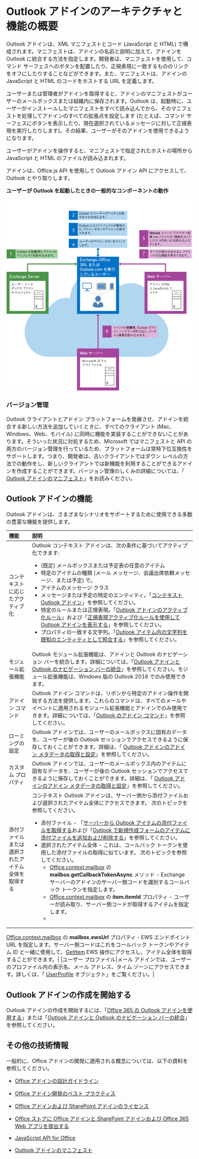 
# Outlook アドインのアーキテクチャと機能の概要

Outlook アドインは、XML マニフェストとコード (JavaScript と HTML) で構成されます。マニフェストは、アドインの名前と説明に加えて、アドインを Outlook に統合する方法を指定します。開発者は、マニフェストを使用して、コマンド サーフェスへのボタンを配置したり、正規表現に一致するもののリンクをオフにしたりすることなどができます。また、マニフェストは、アドインの JavaScript と HTML のコードをホストする URL を定義します。

ユーザーまたは管理者がアドインを取得すると、アドインのマニフェストがユーザーのメールボックスまたは組織内に保存されます。Outlook は、起動時に、ユーザーがインストールしたマニフェストをすべて読み込んでから、そのマニフェストを処理してアドインのすべての拡張点を設定します (たとえば、コマンド サーフェスにボタンを表示したり、現在選択されているメッセージに対して正規表現を実行したりします)。その結果、ユーザーがそのアドインを使用できるようになります。

ユーザーがアドインを操作すると、マニフェストで指定されたホストの場所から JavaScript と HTML のファイルが読み込まれます。

アドインは、Office.js API を使用して Outlook アドイン API にアクセスして、Outlook とやり取りします。


**ユーザーが Outlook を起動したときの一般的なコンポーネントの動作**

![Outlook メール アプリ開始時のイベントのフロー](../../images/olowawecon15_LoadingDOMAgaveRuntime.png)
### バージョン管理

Outlook クライアントとアドイン プラットフォームを発展させ、アドインを統合する新しい方法を追加していくときに、すべてのクライアント (Mac、Windows、Web、モバイル) に同時に機能を実装することができないことがあります。そういった状況に対処するため、Microsoft ではマニフェストと API の両方のバージョン管理を行っているため、プラットフォームは常時下位互換性をサポートします。つまり、開発者は、古いクライアントではダウン レベルの方法での動作をし、新しいクライアントでは新機能を利用することができるアドインを作成することができます。バージョン管理のしくみの詳細については、「 [Outlook アドインのマニフェスト](manifests/manifests.md)」をお読みください。


## Outlook アドインの機能

Outlook アドインは、さまざまなシナリオをサポートするために使用できる多数の豊富な機能を提供します。



|**機能**|**説明**|
|:-----|:-----|
|コンテキストに応じたアクティブ化|Outlook コンテキスト アドインは、次の条件に基づいてアクティブ化できます: <ul><li>(既定) メールボックスまたは予定表の任意のアイテム</li><li>特定のアイテムの種類 (メール メッセージ、会議出席依頼メッセージ、または予定) で。</li><li>アイテムのメッセージ クラス</li><li>メッセージまたは予定の特定のエンティティ。「[コンテキスト Outlook アドイン](contextual-outlook-add-ins.md)」を参照してください。</li><li>特定のルールまたは正規表現。「[Outlook アドインのアクティブ化ルール](manifests/activation-rules.md)」および「[正規表現アクティブ化ルールを使用して Outlook アドインを表示する](use-regular-expressions-to-show-an-outlook-add-in.md)」を参照してください。</li><li>プロパティの一致する文字列。「[Outlook アイテム内の文字列を既知のエンティティとして照合する](match-strings-in-an-item-as-well-known-entities.md)」を参照してください。</li></ul>|
|モジュール拡張機能|Outlook モジュール拡張機能は、アドインと Outlook のナビゲーション バーを統合します。詳細については、「[Outlook アドインと Outlook のナビゲーション バーの統合](../outlook/extension-module-outlook-add-ins.md)」を参照してください。モジュール拡張機能は、Windows 版の Outlook 2016 でのみ使用できます。|
|アドイン コマンド|Outlook アドイン コマンドは、リボンから特定のアドイン操作を開始する方法を提供します。これらのコマンドは、すべてのメールやイベントに適用されるモジュール拡張機能とアドインでのみ使用できます。詳細については、「[Outlook のアドイン コマンド](../outlook/add-in-commands-for-outlook.md)」を参照してください。 |
|ローミングの設定|Outlook アドインでは、ユーザーのメールボックスに固有のデータを、ユーザーが後の Outlook セッションでアクセスできるように保存しておくことができます。詳細は、「 [Outlook アドインのアドイン メタデータの取得と設定](../outlook/metadata-for-an-outlook-add-in.md)」を参照してください。 |
|カスタム プロパティ|Outlook アドインでは、ユーザーのメールボックス内のアイテムに固有なデータを、ユーザーが後の Outlook セッションでアクセスできるように保存しておくことができます。詳細は、「 [Outlook アドインのアドイン メタデータの取得と設定](../outlook/metadata-for-an-outlook-add-in.md)」を参照してください。|
|添付ファイルまたは選択されたアイテム全体を取得する|コンテキスト Outlook アドインは、サーバー側から添付ファイルおよび選択されたアイテム全体にアクセスできます。 次のトピックを参照してください。<ul><li>添付ファイル - 「[サーバーから Outlook アイテムの添付ファイルを取得する](get-attachments-of-an-outlook-item.md)および「[Outlook で新規作成フォームのアイテムに添付ファイルを追加および削除する](add-and-remove-attachments-to-an-item-in-a-compose-form.md)」を参照してください。</li><li>選択されたアイテム全体 - これは、コールバック トークンを使用した添付ファイルの取得に似ています。 次のトピックを参照してください。<ul><li>[Office.context.mailbox](../../reference/outlook/Office.context.mailbox.md) の **mailbox.getCallbackTokenAsync** メソッド - Exchange サーバーのアドインのサーバー側コードを識別するコールバック トークンを指定します。</li><li>[Office.context.mailbox](../../reference/outlook/Office.context.mailbox.item.md) の **item.itemId** プロパティ - ユーザーが読み取り、サーバー側コードが取得するアイテムを指定します。</li><li>

  [Office.context.mailbox](../../reference/outlook/Office.context.mailbox.md) の **mailbox.ewsUrl** プロパティ - EWS エンドポイント URL を指定します。サーバー側コードはこれをコールバック トークンやアイテム ID と一緒に使用して、[GetItem](http://msdn.microsoft.com/en-us/library/e3590b8b-c2a7-4dad-a014-6360197b68e4(Office.15).aspx) EWS 操作にアクセスし、アイテム全体を取得することができます。</li></ul></li></ul>|
|ユーザー プロファイル|メール アドインでは、ユーザーのプロファイル内の表示名、メール アドレス、タイム ゾーンにアクセスできます。詳しくは、「 [UserProfile](../../reference/outlook/Office.context.mailbox.userProfile.md) オブジェクト」をご覧ください。|

## Outlook アドインの作成を開始する

Outlook アドインの作成を開始するには、「[Office 365 の Outlook アドインを使用する](https://dev.outlook.com/MailAppsGettingStarted/GetStarted)」または「[Outlook アドインと Outlook のナビゲーション バーの統合](../outlook/extension-module-outlook-add-ins.md)」を参照してください。


## その他の技術情報

一般的に、Office アドインの開発に適用される概念については、以下の資料を参照してください。

- [Office アドインの設計ガイドライン](../../docs/design/add-in-design.md)

- [Office アドイン開発のベスト プラクティス](../../docs/design/add-in-development-best-practices.md)

- [Office アドインおよび SharePoint アドインのライセンス](http://msdn.microsoft.com/library/3e0e8ff6-66d6-44ff-b0c2-59108ebd9181%28Office.15%29.aspx)

- [Office ストアに Office アドインと SharePoint アドインおよび Office 365 Web アプリを提出する](http://msdn.microsoft.com/library/ff075782-1303-4517-91cc-b3d730e9b9ae%28Office.15%29.aspx)

- [JavaScript API for Office](../../reference/javascript-api-for-office.md)

- [Outlook アドインのマニフェスト](../outlook/manifests/manifests.md)

